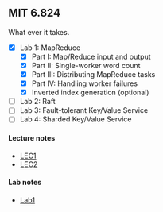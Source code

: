 ## MIT 6.824
What ever it takes.

- [x] Lab 1: MapReduce
    - [x] Part I: Map/Reduce input and output
    - [x] Part II: Single-worker word count
    - [x] Part III: Distributing MapReduce tasks
    - [x] Part IV: Handling worker failures
    - [x] Inverted index generation (optional)
- [ ] Lab 2: Raft
- [ ] Lab 3: Fault-tolerant Key/Value Service
- [ ] Lab 4: Sharded Key/Value Service

#### Lecture notes
- [LEC1](Lec-notes/Lec1.md)
- [LEC2](Lec-notes/Lec2.md)

#### Lab notes
- [Lab1](Lab-notes/MapReduce.md)
